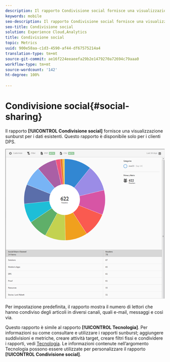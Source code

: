```yaml
---
description: Il rapporto Condivisione social fornisce una visualizzazione sunburst per i dati esistenti. Questo rapporto è disponibile solo per i clienti della soluzione Digital Publishing Suites (DPS).
keywords: mobile
seo-description: Il rapporto Condivisione social fornisce una visualizzazione sunburst per i dati esistenti. Questo rapporto è disponibile solo per i clienti della soluzione Digital Publishing Suites (DPS).
seo-title: Condivisione social
solution: Experience Cloud,Analytics
title: Condivisione social
topic: Metrics
uuid: 900e58aa-c1d3-4590-af44-df67575214a4
translation-type: tm+mt
source-git-commit: ae16f224eeaeefa29b2e1479270a72694c79aaa0
workflow-type: tm+mt
source-wordcount: '142'
ht-degree: 100%

---
```



# Condivisione social{#social-sharing}

Il rapporto **[!UICONTROL Condivisione social]** fornisce una visualizzazione sunburst per i dati esistenti. Questo rapporto è disponibile solo per i clienti DPS.

![](assets/dps_social_share.png)

Per impostazione predefinita, il rapporto mostra il numero di lettori che hanno condiviso degli articoli in diversi canali, quali e-mail, messaggi e così via.

Questo rapporto è simile al rapporto **[!UICONTROL Tecnologia]**. Per informazioni su come consultare e utilizzare i rapporti sunburst; aggiungere suddivisioni e metriche, creare attività target, creare filtri fissi e condividere i rapporti, vedi [Tecnologia](//help/using/usage/reports-technology.md). Le informazioni contenute nell’argomento Tecnologia possono essere utilizzate per personalizzare il rapporto **[!UICONTROL Condivisione social]**.
